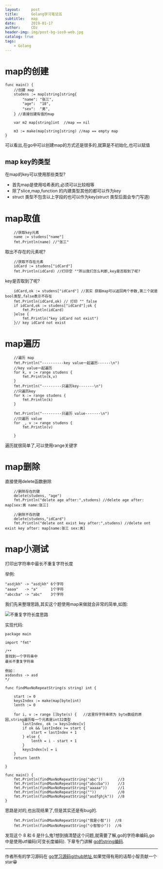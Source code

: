```yaml
---
layout:     post
title:      Golang学习笔记五
subtitle:   map
date:       2019-01-17
author:     CDz
header-img: img/post-bg-ios9-web.jpg
catalog: true
tags:
    - Golang
---
```


# map的创建
```
func main() {
    //创建 map
    studens := map[string]string{
        "name": "张三",
        "age":  "18",
        "sex":  "男",
    } //直接创建有值的map 

    var m2 map[string]int  //map == nil

    m3 := make(map[string]string) //map == empty map
}
```

可以看出,在go中可以创建map的方式还是很多的,就算是不初始化,也可以赋值

## map key的类型

在map的key可以使用那些类型?

- 首先map是使用哈希表的,必须可以比较相等
- 除了slice,map,function 的内建类型其他的都可以作为key
- struct 类型不包含以上字段的也可以作为key(struct 类型后面会专门写道)

# map取值

```
    //获取key元素
    name := studens["name"]
    fmt.Println(name) //"张三"
```

取出不存在的元素呢?
```
    //获取不存在元素
    idCard := studens["idCard"]
    fmt.Println(idCard) //打印空 ""所以我们怎么判断,key是否取到了呢?
```

key是否取到了呢?
```
    idCard,ok := studens["idCard"] //其实 获取map可以返回两个参数,第二个就是bool类型,false表示不存在
    fmt.Println(idCard,ok) // 打印 "" false
    if idCard,ok := studens["idCard"];ok {
        fmt.Println(idCard)
    }else {
        fmt.Println("key idCard not exist")
    }// key idCard not exist
```

# map遍历
```
    //遍历 map
    fmt.Println("----------key value一起遍历------\n")
    //key value一起遍历
    for k, v := range studens {
        fmt.Println(k,v)
    }
    fmt.Println("---------只遍历key-------\n")
    //只遍历key
    for k := range studens {
        fmt.Println(k)
    }

    fmt.Println("---------只遍历 value-------\n")
    //只遍历 value
    for _, v := range studens {
        fmt.Println(v)

    }
```

遍历就很简单了,可以使用range关键字

# map删除

直接使用delete函数删除
```
    //删除存在的键
    delete(studens, "age")
    fmt.Println("delete age after:",studens) //delete age after: map[sex:男 name:张三]

    //删除不存的键
    delete(studens,"idCard")
    fmt.Println("delete ont exist key after:",studens) //delete ont exist key after: map[name:张三 sex:男]
```

# map小测试
打印出字符串中最长不重复字符长度

举例:
```
"asdjkh" -> "asdjkh" 6个字符
"aaaa"   -> "a"      1个字符
"abccba" -> "abc"    3个字符
```

我们先来整理思路,其实这个题使用map来做就会非常的简单,如图:

![不重复字符长度思路](http://wx1.sinaimg.cn/large/63d77fe7gy1fz9oa3qxqbj20cb06yglr.jpg)

实现代码:
```
package main

import "fmt"

/**
查找到一个字符串中
最长不重复字符串

例如：
asdasdss -> asd
*/

func findMaxNoRepeatString(s string) int {

    start := 0
    keysIndex := make(map[byte]int)
    lenth := 0

    for i, v := range []byte(s) {   //这里将字符串转为 byte数组的原因,string遍历每一个元素是int32类型
        lastIndex, ok := keysIndex[v]
        if ok && lastIndex >= start {
            start = lastIndex + 1
        } else {
            lenth = i - start + 1
        }
        keysIndex[v] = i
    }
    return lenth

}

func main() {
    fmt.Println(findMaxNoRepeatString("abc"))       //3
    fmt.Println(findMaxNoRepeatString("abccba"))    //3
    fmt.Println(findMaxNoRepeatString("aaaaa"))     //1
    fmt.Println(findMaxNoRepeatString(""))          //0
    fmt.Println(findMaxNoRepeatString("asdfghjk"))  //8
}
```

思路是对的,也出现结果了,但是其实还是有bug的.

```
    fmt.Println(findMaxNoRepeatString("我是小智"))  //8
    fmt.Println(findMaxNoRepeatString("小智智小"))  //6
```
发现这个 8 和 6 是什么鬼?想到搞清楚这个问题,就需要了解,go的字符串编码,go中是使用utf编码(可变长度编码).
下章专门讲解 [go的string编码](https://cdz1129.github.io/2019/01/17/golang%E5%AD%A6%E4%B9%A0%E7%AC%94%E8%AE%B0%E5%85%AD/).

------
作者所有的学习源码在 [go学习源码github地址](https://github.com/CDz1129/golang-learn),如果觉得有用的话帮小智贡献一个star😁

